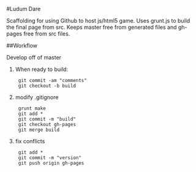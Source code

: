 #Ludum Dare

Scaffolding for using Github to host js/html5 game.
Uses grunt.js to build the final page from src.
Keeps master free from generated files and gh-pages free from src files.

##Workflow

Develop off of master

1. When ready to build:

        git commit -am "comments"
        git checkout -b build

2. modify .gitignore

        grunt make
        git add *
        git commit -m "build"
        git checkout gh-pages
        git merge build

3. fix conflicts

        git add *
        git commit -m "version"
        git push origin gh-pages
